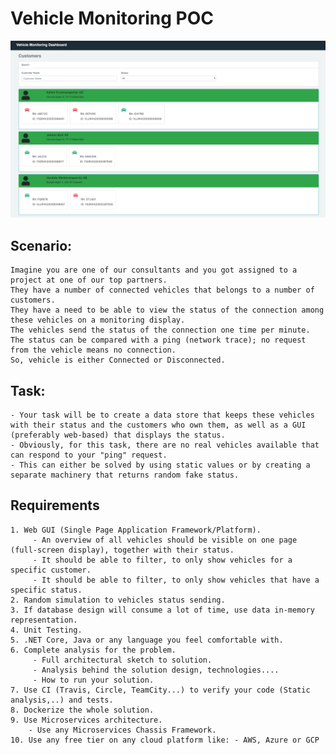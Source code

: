 # Vehicle Monitoring POC

![Alt text](screen_shots/ui_screen.png?raw=true 'Home page')

## Scenario:

    Imagine you are one of our consultants and you got assigned to a project at one of our top partners.
    They have a number of connected vehicles that belongs to a number of customers.
    They have a need to be able to view the status of the connection among these vehicles on a monitoring display.
    The vehicles send the status of the connection one time per minute.
    The status can be compared with a ping (network trace); no request from the vehicle means no connection.
    So, vehicle is either Connected or Disconnected.

## Task:

    - Your task will be to create a data store that keeps these vehicles with their status and the customers who own them, as well as a GUI (preferably web-based) that displays the status.
    - Obviously, for this task, there are no real vehicles available that can respond to your "ping" request.
    - This can either be solved by using static values or ​​by creating a separate machinery that returns random fake status.

## Requirements

    1. Web GUI (Single Page Application Framework/Platform).
    	 - An overview of all vehicles should be visible on one page (full-screen display), together with their status.
    	 - It should be able to filter, to only show vehicles for a specific customer.
    	 - It should be able to filter, to only show vehicles that have a specific status.
    2. Random simulation to vehicles status sending.
    3. If database design will consume a lot of time, use data in-memory representation.
    4. Unit Testing.
    5. .NET Core, Java or any language you feel comfortable with.
    6. Complete analysis for the problem.
    	 - Full architectural sketch to solution.
    	 - Analysis behind the solution design, technologies....
    	 - How to run your solution.
    7. Use CI (Travis, Circle, TeamCity...) to verify your code (Static analysis,..) and tests.
    8. Dockerize the whole solution.
    9. Use Microservices architecture.
    	- Use any Microservices Chassis Framework.
    10. Use any free tier on any cloud platform like: - AWS, Azure or GCP
